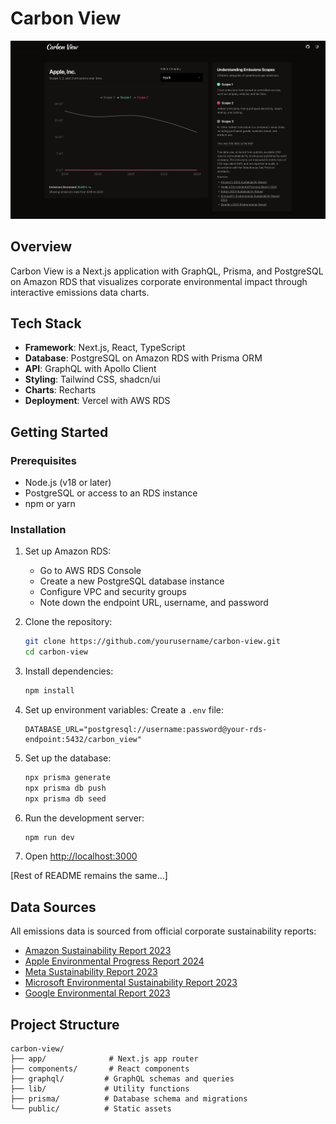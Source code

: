 # Carbon View

![Carbon View](./readme-img-2.png)

## Overview

Carbon View is a Next.js application with GraphQL, Prisma, and PostgreSQL on Amazon RDS that visualizes corporate environmental impact through interactive emissions data charts.

## Tech Stack

- **Framework**: Next.js, React, TypeScript
- **Database**: PostgreSQL on Amazon RDS with Prisma ORM
- **API**: GraphQL with Apollo Client
- **Styling**: Tailwind CSS, shadcn/ui
- **Charts**: Recharts
- **Deployment**: Vercel with AWS RDS

## Getting Started

### Prerequisites

- Node.js (v18 or later)
- PostgreSQL or access to an RDS instance
- npm or yarn

### Installation

1. Set up Amazon RDS:
   - Go to AWS RDS Console
   - Create a new PostgreSQL database instance
   - Configure VPC and security groups
   - Note down the endpoint URL, username, and password

2. Clone the repository:
   ```bash
   git clone https://github.com/yourusername/carbon-view.git
   cd carbon-view
   ```

3. Install dependencies:
   ```bash
   npm install
   ```

4. Set up environment variables:
   Create a `.env` file:
   ```
   DATABASE_URL="postgresql://username:password@your-rds-endpoint:5432/carbon_view"
   ```

5. Set up the database:
   ```bash
   npx prisma generate
   npx prisma db push
   npx prisma db seed
   ```

6. Run the development server:
   ```bash
   npm run dev
   ```

7. Open [http://localhost:3000](http://localhost:3000)

[Rest of README remains the same...]

## Data Sources

All emissions data is sourced from official corporate sustainability reports:
- [Amazon Sustainability Report 2023](https://sustainability.aboutamazon.com/2023-amazon-sustainability-report.pdf)
- [Apple Environmental Progress Report 2024](https://www.apple.com/environment/pdf/Apple_Environmental_Progress_Report_2024.pdf)
- [Meta Sustainability Report 2023](https://sustainability.fb.com/wp-content/uploads/2023/07/Meta-2023-Sustainability-Report-1.pdf)
- [Microsoft Environmental Sustainability Report 2023](https://query.prod.cms.rt.microsoft.com/cms/api/am/binary/RW1lmju)
- [Google Environmental Report 2023](https://www.ownyourbeliefs.org/securities/GOOGL)

## Project Structure

```
carbon-view/
├── app/              # Next.js app router
├── components/       # React components
├── graphql/         # GraphQL schemas and queries
├── lib/             # Utility functions
├── prisma/          # Database schema and migrations
└── public/          # Static assets
```

